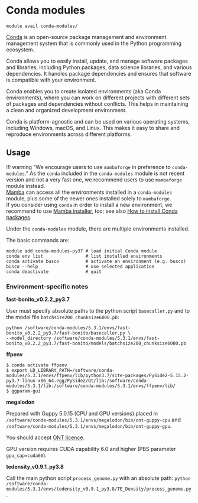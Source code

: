 # Conda modules 

    module avail conda-modules/

[Conda](https://docs.conda.io/en/latest/) is an open-source package management and environment management system that is commonly used in the Python programming ecosystem. 

Conda allows you to easily install, update, and manage software packages and libraries, including Python packages, data science libraries, and various dependencies. It handles package dependencies and ensures that software is compatible with your environment.

Conda enables you to create isolated environments (aka Conda environments), where you can work on different projects with different sets of packages and dependencies without conflicts. This helps in maintaining a clean and organized development environment.

Conda is platform-agnostic and can be used on various operating systems, including Windows, macOS, and Linux. This makes it easy to share and reproduce environments across different platforms.

## Usage

!!! warning "We encourage users to use `mambaforge` in preference to `conda-modules`."
    As the `conda` included in the `conda-modules` module is not recent version and not a very fast one, we recommend users to use `mambaforge` module instead.<br/>[Mamba](../../../software/sw-list/mamba) can access all the environments installed in a `conda-modules` module, plus some of the newer ones installed solely to `mambaforge`. <br/>If you consider using `conda` in order to install a new environment, we recommend to use [Mamba installer](../../../software/sw-list/mamba), too; see also [How to install Conda packages](../../../software/install-software/#condamamba-packages).

Under the `conda-modules` module, there are multiple environments installed.

The basic commands are:

    module add conda-modules-py37 # load initial Conda module
    conda env list                # list installed environments
    conda activate busco          # activate an environment (e.g. busco)
    busco --help                  # use selected application
    conda deactivate              # quit

### Environment-specific notes

**fast-bonito_v0.2.2_py3.7**

User must specify absolute paths to the python script `basecaller.py` and to the model file `batchsize200_chunksize6000.pb`:

    python /software/conda-modules/5.3.1/envs/fast-bonito_v0.2.2_py3.7/fast-bonito/basecaller.py \
    --model_directory /software/conda-modules/5.3.1/envs/fast-bonito_v0.2.2_py3.7/fast-bonito/models/batchsize200_chunksize6000.pb 

**ffpenv**

    $ conda activate ffpenv
    $ export LD_LIBRARY_PATH=/software/conda-modules/5.3.1/envs/ffpenv/lib/python3.7/site-packages/PySide2-5.15.2-py3.7-linux-x86_64.egg/PySide2/Qt/lib:/software/conda-modules/5.3.1/lib:/software/conda-modules/5.3.1/envs/ffpenv/lib/
    $ ggparam-gui

**megalodon**

Prepared with Guppy 5.0.15 (CPU and GPU versions) placed in `/software/conda-modules/5.3.1/envs/megalodon/bin/ont-guppy-cpu` and `/software/conda-modules/5.3.1/envs/megalodon/bin/ont-guppy-gpu`.

You should accept [ONT licence](https://perun.metacentrum.cz/meta/registrar/?locale=en&vo=meta&group=lic_oxnanopore).

GPU version requires CUDA capability 6.0 and higher (PBS parameter `gpu_cap=cuda60`).

**tedensity_v0.9.1_py3.8**

Call the main python script `process_genome.py` with an absolute path: `python /software/conda-modules/5.3.1/envs/tedensity_v0.9.1_py3.8/TE_Density/process_genome.py`.

